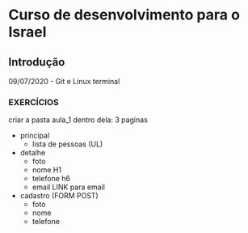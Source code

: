 # Curso de desenvolvimento para o Israel

## Introdução

09/07/2020 - Git e Linux terminal

### EXERCÍCIOS

criar a pasta aula_1
dentro dela: 3 paginas

- principal
    - lista de pessoas (UL)
- detalhe
    - foto
    - nome      H1
    - telefone  h6
    - email     LINK para email
- cadastro (FORM POST)
    - foto
    - nome
    - telefone
